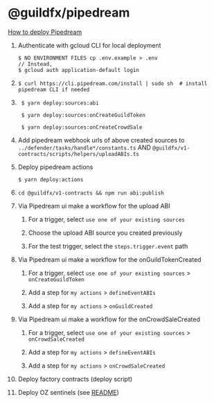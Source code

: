 # @guildfx/pipedream

[How to deploy Pipedream](https://share.vidyard.com/watch/173UWaLR7pNmHdRhPVUx9h)

1. Authenticate with gcloud CLI for local deployment

   ```
   $ NO ENVIRONMENT FILES cp .env.example > .env
   // Instead,
   $ gcloud auth application-default login
   ```

2. ```
   $ curl https://cli.pipedream.com/install | sudo sh  # install pipedream CLI if needed
   ```

3. ```
    $ yarn deploy:sources:abi

    $ yarn deploy:sources:onCreateGuildToken

    $ yarn deploy:sources:onCreateCrowdSale

   ```

4. Add pipedream webhook urls of above created sources to `../defender/tasks/handle*/constants.ts` AND `@guildfx/v1-contracts/scripts/helpers/uploadABIs.ts`

5. Deploy pipedream actions

   ```
   $ yarn deploy:actions
   ```

6. ```
   cd @guildfx/v1-contracts && npm run abi:publish
   ```

7. Via Pipedream ui make a workflow for the upload ABI

   1. For a trigger, select `use one of your existing sources`

   2. Choose the upload ABI source you created previously

   3. For the test trigger, select the `steps.trigger.event` path

8. Via Pipedream ui make a workflow for the onGuildTokenCreated

   1. For a trigger, select `use one of your existing sources` > `onCreateGuildToken`

   2. Add a step for `my actions` > `defineEventABIs`

   3. Add a step for `my actions` > `onGuildCreated`

9. Via Pipedream ui make a workflow for the onCrowdSaleCreated

   1. For a trigger, select `use one of your existing sources` > `onCrowdSaleCreated`

   2. Add a step for `my actions` > `defineEventABIs`

   3. Add a step for `my actions` > `onCrowdSaleCreated`

10. Deploy factory contracts (deploy script)

11. Deploy OZ sentinels (see [README](../defender/README.md))

```

```
